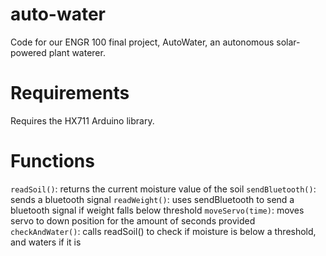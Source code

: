 # auto-water
Code for our ENGR 100 final project, AutoWater, an autonomous solar-powered plant waterer.

# Requirements
Requires the HX711 Arduino library.

# Functions
```readSoil()```: returns the current moisture value of the soil
```sendBluetooth()```: sends a bluetooth signal
```readWeight()```: uses sendBluetooth to send a bluetooth signal if weight falls below threshold
```moveServo(time)```: moves servo to down position for the amount of seconds provided
```checkAndWater()```: calls readSoil() to check if moisture is below a threshold, and waters if it is
